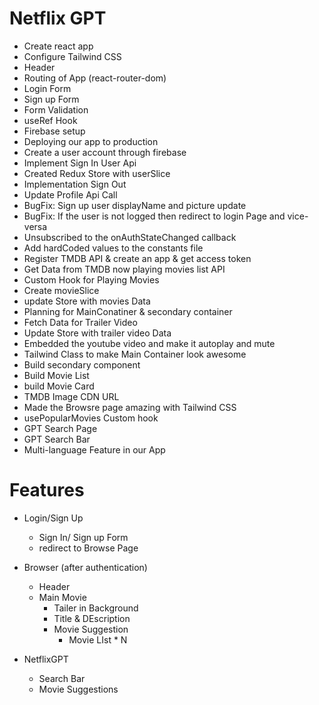 # Netflix GPT

- Create react app
- Configure Tailwind CSS
- Header
- Routing of App (react-router-dom)
- Login Form
- Sign up Form
- Form Validation
- useRef Hook
- Firebase setup
- Deploying our app to production
- Create a user account through firebase
- Implement Sign In User Api
- Created Redux Store with userSlice
- Implementation Sign Out
- Update Profile Api Call
- BugFix: Sign up user displayName and picture update
- BugFix: If the user is not logged then redirect to login Page and vice-versa
- Unsubscribed to the onAuthStateChanged callback
- Add hardCoded values to the constants file
- Register TMDB API & create an app & get access token
- Get Data from TMDB now playing movies list API
- Custom Hook for Playing Movies
- Create movieSlice
- update Store with movies Data
- Planning for MainConatiner & secondary container
- Fetch Data for Trailer Video
- Update Store with trailer video Data
- Embedded the youtube video and make it autoplay and mute
- Tailwind Class to make Main Container look awesome
- Build secondary component
- Build Movie List
- build Movie Card
- TMDB Image CDN URL
- Made the Browsre page amazing with Tailwind CSS
- usePopularMovies Custom hook
- GPT Search Page
- GPT Search Bar
- Multi-language Feature in our App

# Features

- Login/Sign Up

  - Sign In/ Sign up Form
  - redirect to Browse Page

- Browser (after authentication)

  - Header
  - Main Movie
    - Tailer in Background
    - Title & DEscription
    - Movie Suggestion
      - Movie LIst \* N

- NetflixGPT

  - Search Bar
  - Movie Suggestions
